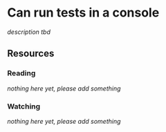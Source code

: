 # Can run tests in a console

_description tbd_

## Resources

### Reading

_nothing here yet, please add something_

### Watching

_nothing here yet, please add something_
